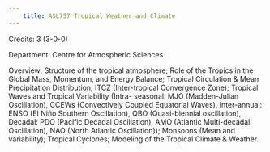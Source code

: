 ```yaml
---
    title: ASL757 Tropical Weather and Climate
---
```

Credits: 3 (3-0-0)

Department: Centre for Atmospheric Sciences

Overview; Structure of the tropical atmosphere; Role of the Tropics in the Global Mass, Momentum, and Energy Balance; Tropical Circulation & Mean Precipitation Distribution; ITCZ (Inter-tropical Convergence Zone); Tropical Waves and Tropical Variability (Intra- seasonal: MJO (Madden-Julian Oscillation), CCEWs (Convectively Coupled Equatorial Waves), Inter-annual: ENSO (El Niño Southern Oscillation), QBO (Quasi-biennial oscillation), Decadal: PDO (Pacific Decadal Oscillation), AMO (Atlantic Multi-decadal Oscillation), NAO (North Atlantic Oscillation)); Monsoons (Mean and variability); Tropical Cyclones; Modeling of the Tropical Climate & Weather.